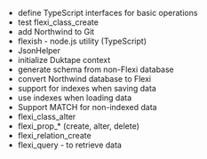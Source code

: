 * define TypeScript interfaces for basic operations
* test flexi_class_create
* add Northwind to Git
* flexish - node.js utility (TypeScript)
* JsonHelper
* initialize Duktape context
* generate schema from non-Flexi database
* convert Northwind database to Flexi
* support for indexes when saving data
* use indexes when loading data
* Support MATCH for non-indexed data
* flexi_class_alter
* flexi_prop_* (create, alter, delete)
* flexi_relation_create
* flexi_query - to retrieve data
